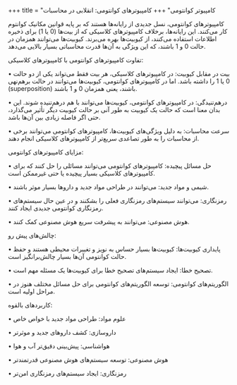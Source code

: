 +++
title = "کامپیوتر کوانتومی"
+++
کامپیوترهای کوانتومی: انقلابی در محاسبات

کامپیوترهای کوانتومی، نسل جدیدی از رایانه‌ها هستند که بر پایه قوانین مکانیک کوانتوم کار می‌کنند. این رایانه‌ها، برخلاف کامپیوترهای کلاسیکی که از بیت‌ها (0 یا 1) برای ذخیره اطلاعات استفاده می‌کنند، از کیوبیت‌ها بهره می‌برند. کیوبیت‌ها می‌توانند همزمان در حالت 0 و 1 باشند، که این ویژگی به آن‌ها قدرت محاسباتی بسیار بالایی می‌دهد.

تفاوت کامپیوترهای کوانتومی با کامپیوترهای کلاسیکی:

• بیت در مقابل کیوبیت: در کامپیوترهای کلاسیکی، هر بیت فقط می‌تواند یکی از دو حالت 0 یا 1 را داشته باشد. اما در کامپیوترهای کوانتومی، کیوبیت‌ها می‌توانند در حالت برهم‌نهی (superposition) باشند، یعنی همزمان 0 و 1 باشند.

• درهم‌تنیدگی: در کامپیوترهای کوانتومی، کیوبیت‌ها می‌توانند با هم درهم‌تنیده شوند. این بدان معنا است که حالت یک کیوبیت به طور آنی بر حالت کیوبیت دیگر تأثیر می‌گذارد، حتی اگر فاصله زیادی بین آن‌ها باشد.

• سرعت محاسبات: به دلیل ویژگی‌های کیوبیت‌ها، کامپیوترهای کوانتومی می‌توانند برخی از محاسبات را به طور تصاعدی سریع‌تر از کامپیوترهای کلاسیکی انجام دهند.

مزایای کامپیوترهای کوانتومی:

• حل مسائل پیچیده: کامپیوترهای کوانتومی می‌توانند مسائلی را حل کنند که برای کامپیوترهای کلاسیکی بسیار پیچیده یا حتی غیرممکن است.

• شیمی و مواد جدید: می‌توانند در طراحی مواد جدید و داروها بسیار موثر باشند.

• رمزنگاری: می‌توانند سیستم‌های رمزنگاری فعلی را بشکنند و در عین حال سیستم‌های رمزنگاری کوانتومی جدیدی ایجاد کنند.

• هوش مصنوعی: می‌توانند به پیشرفت سریع هوش مصنوعی کمک کنند.

چالش‌های پیش رو:

• پایداری کیوبیت‌ها: کیوبیت‌ها بسیار حساس به نویز و تغییرات محیطی هستند و حفظ حالت کوانتومی آن‌ها بسیار چالش‌برانگیز است.

• تصحیح خطا: ایجاد سیستم‌های تصحیح خطا برای کیوبیت‌ها یک مسئله مهم است.

• الگوریتم‌های کوانتومی: توسعه الگوریتم‌های کوانتومی برای حل مسائل مختلف هنوز در مراحل اولیه است.

کاربردهای بالقوه:

• علوم مواد: طراحی مواد جدید با خواص خاص

• داروسازی: کشف داروهای جدید و موثرتر

• هواشناسی: پیش‌بینی دقیق‌تر آب و هوا

• هوش مصنوعی: توسعه سیستم‌های هوش مصنوعی قدرتمندتر

• رمزنگاری: ایجاد سیستم‌های رمزنگاری امن‌تر